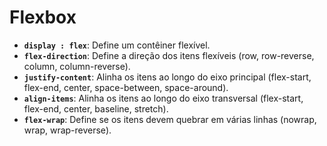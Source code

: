 # Flexbox

- **`display : flex`**: Define um contêiner flexível.
- **`flex-direction`**: Define a direção dos itens flexíveis (row, row-reverse, column, column-reverse).
- **`justify-content`**: Alinha os itens ao longo do eixo principal (flex-start, flex-end, center, space-between, space-around).
- **`align-items`**: Alinha os itens ao longo do eixo transversal (flex-start, flex-end, center, baseline, stretch).
- **`flex-wrap`**: Define se os itens devem quebrar em várias linhas (nowrap, wrap, wrap-reverse).
